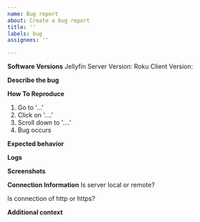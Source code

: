 ```yaml
---
name: Bug report
about: Create a bug report
title: ''
labels: bug
assignees: ''

---
```


**Software Versions**
Jellyfin Server Version: 
Roku Client Version: 

**Describe the bug**
<!-- A clear and concise description of what the bug is. -->

**How To Reproduce**
<!-- Steps to reproduce the behavior: -->
1. Go to '...'
2. Click on '....'
3. Scroll down to '....'
4. Bug occurs

**Expected behavior**
<!-- A clear and concise description of what you expected to happen. -->

**Logs**
<!-- Please paste any log errors. -->

**Screenshots**
<!-- If applicable, add screenshots to help explain your problem. -->

**Connection Information**
Is server local or remote? 

Is connection of http or https? 

**Additional context**
<!-- Add any other context about the problem here. -->
